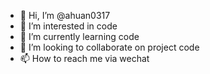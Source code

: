 - 👋 Hi, I’m @ahuan0317
- 👀 I’m interested in code
- 🌱 I’m currently learning code
- 💞️ I’m looking to collaborate on project code
- 📫 How to reach me via wechat
